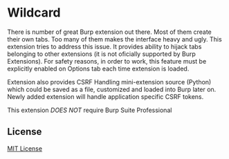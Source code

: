 # Wildcard

There is number of great Burp extension out there. Most of them create their own tabs. Too many of them makes the interface heavy and ugly. This extension tries to address this issue. It provides ability to hijack tabs belonging to other extensions (it is not oficially supported by Burp Extensions). For safety reasons, in order to work, this feature must be explicitly enabled on Options tab each time extension is loaded.

Extension also provides CSRF Handling mini-extension source (Python) which could be saved as a file, customized and loaded into Burp later on. Newly added extension will handle application specific CSRF tokens.

This extension _DOES NOT_ require Burp Suite Professional

## License

[MIT License](https://github.com/twbs/bootstrap/blob/master/LICENSE)
